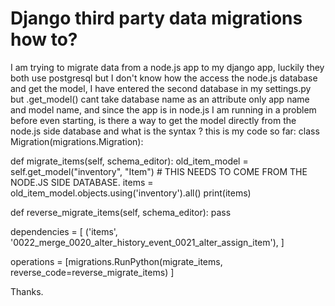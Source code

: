 
# Django third party data migrations how to?

I am trying to migrate data from a node.js app to my django app, luckily they both use postgresql but I don't know how the access the node.js database and get the model, I have entered the second database in my settings.py but .get_model() cant take database name as an attribute only app name and model name, and since the app is in node.js I am running in a problem before even starting, is there a way to get the model directly from the node.js side database and what is the syntax ? this is my code so far:
class Migration(migrations.Migration):

def migrate_items(self, schema_editor):
    old_item_model = self.get_model("inventory", "Item")  # THIS NEEDS TO COME FROM THE NODE.JS SIDE DATABASE.
    items = old_item_model.objects.using('inventory').all()
    print(items)

def reverse_migrate_items(self, schema_editor):
    pass

dependencies = [
    ('items', '0022_merge_0020_alter_history_event_0021_alter_assign_item'),
]

operations = [migrations.RunPython(migrate_items, reverse_code=reverse_migrate_items)
]

Thanks.

        
